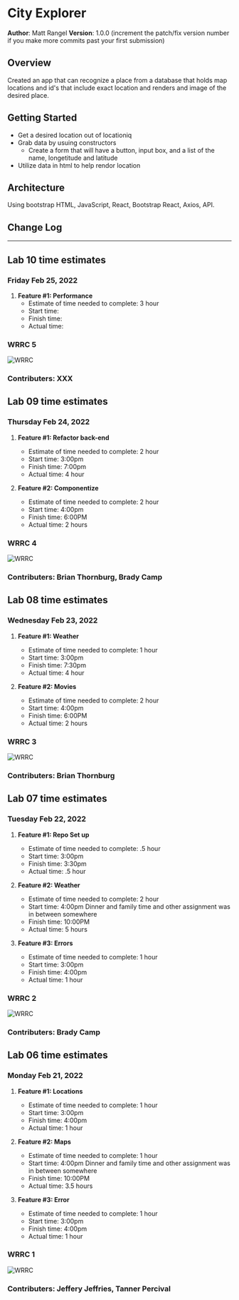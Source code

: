 # City Explorer

**Author**: Matt Rangel
**Version**: 1.0.0 (increment the patch/fix version number if you make more commits past your first submission)

## Overview

Created an app that can recognize a place from a database that holds map locations and id's that include exact location and renders and image of the desired place.

## Getting Started

- Get a desired location out of locationiq
- Grab data by usuing constructors
  - Create a form that will have a button, input box, and a list of the name, longetitude and latitude
- Utilize data in html to help rendor location
<!-- What are the steps that a user must take in order to build this app on their own machine and get it running? -->

## Architecture

Using bootstrap HTML, JavaScript, React, Bootstrap React, Axios, API.
<!-- Provide a detailed description of the application design. What technologies (languages, libraries, etc) you're using, and any other relevant design information. -->

## Change Log

<!-- Use this area to document the iterative changes made to your application as each feature is successfully implemented. Use time stamps. Here's an example:

01-01-2001 4:59pm - Application now has a fully-functional express server, with a GET route for the location resource. -->

-------------------------

## Lab 10 time estimates

### Friday Feb 25, 2022

1. **Feature #1: Performance**
   - Estimate of time needed to complete: 3 hour
   - Start time:
   - Finish time:
   - Actual time:

### WRRC 5

![WRRC](/wrrc_10.jpg)

### Contributers: XXX

## Lab 09 time estimates

### Thursday Feb 24, 2022

1. **Feature #1: Refactor back-end**
   - Estimate of time needed to complete: 2 hour
   - Start time: 3:00pm
   - Finish time: 7:00pm
   - Actual time: 4 hour

2. **Feature #2: Componentize**
   - Estimate of time needed to complete: 2 hour
   - Start time: 4:00pm
   - Finish time: 6:00PM
   - Actual time: 2 hours

### WRRC 4

![WRRC](/wrrc-lab8.png)

### Contributers: Brian Thornburg, Brady Camp

## Lab 08 time estimates

### Wednesday Feb 23, 2022

1. **Feature #1: Weather**
   - Estimate of time needed to complete: 1 hour
   - Start time: 3:00pm
   - Finish time: 7:30pm
   - Actual time: 4 hour

2. **Feature #2: Movies**
   - Estimate of time needed to complete: 2 hour
   - Start time: 4:00pm
   - Finish time: 6:00PM
   - Actual time: 2 hours

### WRRC 3

![WRRC](/wrrc-lab8.png)

### Contributers: Brian Thornburg

## Lab 07 time estimates

### Tuesday Feb 22, 2022

1. **Feature #1: Repo Set up**
   - Estimate of time needed to complete: .5 hour
   - Start time: 3:00pm
   - Finish time: 3:30pm
   - Actual time: .5 hour

2. **Feature #2: Weather**
   - Estimate of time needed to complete: 2 hour
   - Start time: 4:00pm
   Dinner and family time and other assignment was in between somewhere
   - Finish time: 10:00PM
   - Actual time: 5 hours

3. **Feature #3: Errors**
   - Estimate of time needed to complete: 1 hour
   - Start time: 3:00pm
   - Finish time: 4:00pm
   - Actual time: 1 hour

### WRRC 2

![WRRC](/city-explorer-server-API.jpeg)

### Contributers: Brady Camp

## Lab 06 time estimates

### Monday Feb 21, 2022

1. **Feature #1: Locations**
   - Estimate of time needed to complete: 1 hour
   - Start time: 3:00pm
   - Finish time: 4:00pm
   - Actual time: 1 hour

2. **Feature #2: Maps**
   - Estimate of time needed to complete: 1 hour
   - Start time: 4:00pm
   Dinner and family time and other assignment was in between somewhere
   - Finish time: 10:00PM
   - Actual time: 3.5 hours

3. **Feature #3: Error**
   - Estimate of time needed to complete: 1 hour
   - Start time: 3:00pm
   - Finish time: 4:00pm
   - Actual time: 1 hour

### WRRC 1

![WRRC](/city-explorer-server-API.jpeg)

### Contributers: Jeffery Jeffries, Tanner Percival
